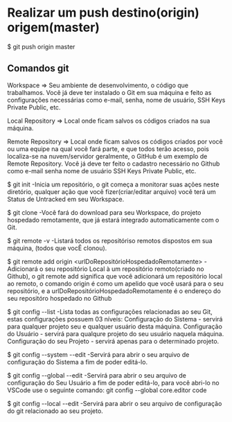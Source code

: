 
# Realizar um push destino(origin) origem(master)
  $ git push origin master

## Comandos git
 Workspace => Seu ambiente de desenvolvimento, o código que trabalhamos. Você já deve ter instalado o Git em sua máquina e feito as configurações necessárias como e-mail, senha, nome de usuário, SSH Keys Private Public, etc.


Local Repository => Local onde ficam salvos os códigos criados na sua máquina.


Remote Repository => Local onde ficam salvos os códigos criados por você ou uma equipe na qual você fará parte, e que todos terão acesso, pois localiza-se  na nuvem/servidor geralmente, o GitHub é um exemplo de Remote Repository. Você já deve ter feito o cadastro necessário no Github como e-mail senha nome de usuário SSH Keys Private Public, etc. 


$ git init 
 -Inicia um repositório, o git começa a monitorar suas ações neste diretório,  qualquer ação que você fizer(criar/editar arquivo) você terá um Status de Untracked  em seu Workspace.


$ git clone <urlDoProjetoHospedadoRemotamente>
 -Você fará do download para seu Workspace, do projeto hospedado remotamente, que já  estará integrado automaticamente com o Git.


$ git remote -v 
 -Listará todos os repositóriso remotos dispostos em sua máquina, (todos que vocÊ clonou).


$ git remote add origin <urlDoRepositórioHospedadoRemotamente> 
 -Adicionará o seu repositório Local à um repositório remoto(criado no Github), o  git remote add significa que você adicionará um repositório local ao remoto, o comando origin é como um apelido que você usará para o seu repositório, e a urlDoRepositórioHospedadoRemotamente é o endereço do seu repositóro hospedado no Github


$ git config --list
 -Lista todas as configurações relacionadas ao seu Git, estas configurações possuem 03 níveis: 
         Configuração do Sistema - servirá para qualquer projeto seu e qualquer usuário desta máquina. 
         Configuração do Usuário - servirá para qualqure projeto do seu usuário naquela máquina.
         Configuração do seu Projeto - servirá apenas para o determinado projeto.


$ git config --system --edit
 -Servirá para abrir o seu arquivo de configuração do Sistema a fim de poder editá-lo.


$ git config --global --edit 
 -Servirá para abrir o seu arquivo de configuração do Seu Usuário a fim de poder 
editá-lo, para você abri-lo no VSCode use o seguinte comando: git config --global core.editor code


$ git config --local --edit
 -Servirá para abrir o seu arquivo de configuração do git relacionado ao seu projeto.